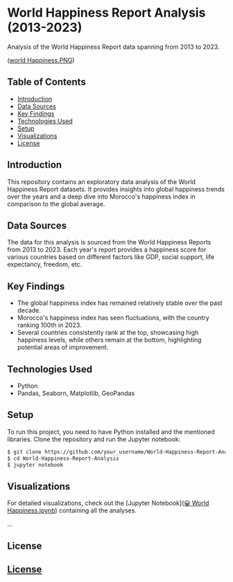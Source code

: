 # World Happiness Report Analysis (2013-2023)

Analysis of the World Happiness Report data spanning from 2013 to 2023.

([world Happiness.PNG](https://github.com/hafidaso/World-Happiness-Report-Analysis-2013-2023-And-Compared-Morocco/blob/bc4741c877dfcd5a27ea07f820cc9ab721ec2c87/world%20Happiness.PNG))

## Table of Contents

- [Introduction](#introduction)
- [Data Sources](#data-sources)
- [Key Findings](#key-findings)
- [Technologies Used](#technologies-used)
- [Setup](#setup)
- [Visualizations](#visualizations)
- [License](#license)

## Introduction

This repository contains an exploratory data analysis of the World Happiness Report datasets. It provides insights into global happiness trends over the years and a deep dive into Morocco's happiness index in comparison to the global average.

## Data Sources

The data for this analysis is sourced from the World Happiness Reports from 2013 to 2023. Each year's report provides a happiness score for various countries based on different factors like GDP, social support, life expectancy, freedom, etc.

## Key Findings

- The global happiness index has remained relatively stable over the past decade.
- Morocco's happiness index has seen fluctuations, with the country ranking 100th in 2023.
- Several countries consistently rank at the top, showcasing high happiness levels, while others remain at the bottom, highlighting potential areas of improvement.

## Technologies Used

- Python
- Pandas, Seaborn, Matplotlib, GeoPandas

## Setup

To run this project, you need to have Python installed and the mentioned libraries. Clone the repository and run the Jupyter notebook:

```bash
$ git clone https://github.com/your_username/World-Happiness-Report-Analysis.git
$ cd World-Happiness-Report-Analysis
$ jupyter notebook

```

## Visualizations

For detailed visualizations, check out the [Jupyter Notebook]([😀 World Happiness.ipynb](https://github.com/hafidaso/World-Happiness-Report-Analysis-2013-2023-And-Compared-Morocco/blob/6a49bb0b0ccef5de078820d9d14580355260fb7d/%F0%9F%98%80%20World%20Happiness.ipynb)) containing all the analyses.

...

## License

## [License]([path_to_license_file](https://github.com/hafidaso/World-Happiness-Report-Analysis-2013-2023-And-Compared-Morocco/blob/824cad14a9fc7d4313fca11669fc31f2e9bcca79/LICENSE)https://github.com/hafidaso/World-Happiness-Report-Analysis-2013-2023-And-Compared-Morocco/blob/824cad14a9fc7d4313fca11669fc31f2e9bcca79/LICENSE)



